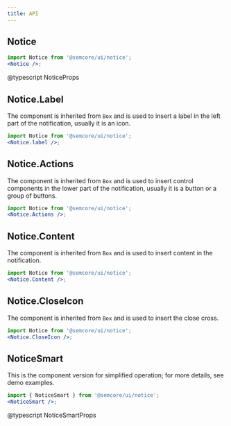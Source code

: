 ```yaml
---
title: API
---
```


## Notice

```jsx
import Notice from '@semcore/ui/notice';
<Notice />;
```

@typescript NoticeProps

## Notice.Label

The component is inherited from `Box` and is used to insert a label in the left part of the notification, usually it is an icon.

```jsx
import Notice from '@semcore/ui/notice';
<Notice.label />;
```

## Notice.Actions

The component is inherited from `Box` and is used to insert control components in the lower part of the notification, usually it is a button or a group of buttons.

```jsx
import Notice from '@semcore/ui/notice';
<Notice.Actions />;
```

## Notice.Content

The component is inherited from `Box` and is used to insert content in the notification.

```jsx
import Notice from '@semcore/ui/notice';
<Notice.Content />;
```

## Notice.CloseIcon

The component is inherited from `Box` and is used to insert the close cross.

```jsx
import Notice from '@semcore/ui/notice';
<Notice.CloseIcon />;
```

## NoticeSmart

This is the component version for simplified operation; for more details, see demo examples.

```jsx
import { NoticeSmart } from '@semcore/ui/notice';
<NoticeSmart />;
```

@typescript NoticeSmartProps
